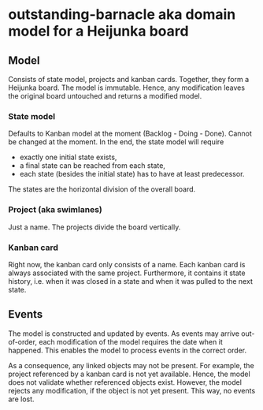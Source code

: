 # outstanding-barnacle aka domain model for a Heijunka board

## Model
Consists of state model, projects and kanban cards. Together, they form a Heijunka board. The model is immutable. Hence, any modification leaves the original board untouched and returns a modified model.

### State model
Defaults to Kanban model at the moment (Backlog - Doing - Done). Cannot be changed at the moment. In the end, the state model will require
- exactly one initial state exists, 
- a final state can be reached from each state,
- each state (besides the initial state) has to have at least predecessor.

The states are the horizontal division of the overall board.

### Project (aka swimlanes)
Just a name. The projects divide the board vertically.

### Kanban card
Right now, the kanban card only consists of a name. Each kanban card is always associated with the same project. Furthermore, it contains it state history, i.e. when it was closed in a state and when it was pulled to the next state.

## Events
The model is constructed and updated by events. As events may arrive out-of-order, each modification of the model requires the date when it happened. This enables the model to process events in the correct order.

As a consequence, any linked objects may not be present. For example, the project referenced by a kanban card is not yet available. Hence, the model does not validate whether referenced objects exist. However, the model rejects any modification, if the object is not yet present. This way, no events are lost.